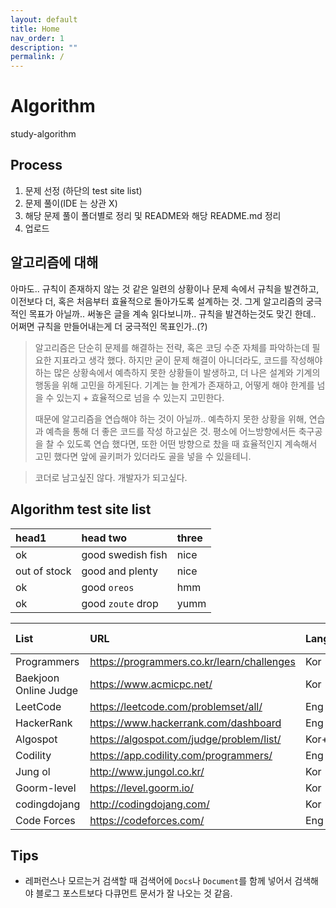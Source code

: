 ```yaml
---
layout: default
title: Home
nav_order: 1
description: ""
permalink: /
---
```


# Algorithm
study-algorithm

## Process
1. 문제 선정 (하단의 test site list)
2. 문제 풀이(IDE 는 상관 X)
3. 해당 문제 풀이 폴더별로 정리 및 README와 해당 README.md 정리
4. 업로드

## 알고리즘에 대해
아마도.. 규칙이 존재하지 않는 것 같은 일련의 상황이나 문제 속에서 규칙을 발견하고, 이전보다 더, 혹은 처음부터 효율적으로 돌아가도록 설계하는 것.
그게 알고리즘의 궁극적인 목표가 아닐까..
써놓은 글을 계속 읽다보니까.. 규칙을 발견하는것도 맞긴 한데.. 어쩌면 규칙을 만들어내는게 더 궁극적인 목표인가..(?)

> 알고리즘은 단순히 문제를 해결하는 전략, 혹은 코딩 수준 자체를 파악하는데 필요한 지표라고 생각 했다.
> 하지만 굳이 문제 해결이 아니더라도, 코드를 작성해야하는 많은 상황속에서 예측하지 못한 상황들이 발생하고, 더 나은 설계와 기계의 행동을 위해 고민을 하게된다.
> 기계는 늘 한계가 존재하고, 어떻게 해야 한계를 넘을 수 있는지 + 효율적으로 넘을 수 있는지 고민한다.
>
> 때문에 알고리즘을 연습해야 하는 것이 아닐까.. 예측하지 못한 상황을 위해, 연습과 예측을 통해 더 좋은 코드를 작성 하고싶은 것.
> 평소에 어느방향에서든 축구공을 찰 수 있도록 연습 했다면, 또한 어떤 방향으로 찼을 때 효율적인지 계속해서 고민 했다면 앞에 골키퍼가 있더라도 골을 넣을 수 있을테니.

> 코더로 남고싶진 않다. 개발자가 되고싶다.

## Algorithm test site list

| head1        | head two          | three |
|:-------------|:------------------|:------|
| ok           | good swedish fish | nice  |
| out of stock | good and plenty   | nice  |
| ok           | good `oreos`      | hmm   |
| ok           | good `zoute` drop | yumm  |

| List                  | URL                                        | Language | Remarks | My own                 |
| :-------------------- | :----------------------------------------- | :------- | :------ | :--------------------- |
| Programmers           | https://programmers.co.kr/learn/challenges | Kor      |         |                        |
| Baekjoon Online Judge | https://www.acmicpc.net/                   | Kor      |         | [Link][my_Baekjoon]    |
| LeetCode              | https://leetcode.com/problemset/all/       | Eng      |         | [Link][my_Leetcode]    |
| HackerRank            | https://www.hackerrank.com/dashboard       | Eng      |         | [Link][my_Programmers] |
| Algospot              | https://algospot.com/judge/problem/list/   | Kor+Eng  |         | [Link][my_Algospot]    |
| Codility              | https://app.codility.com/programmers/      | Eng      |         |                        |
| Jung ol               | http://www.jungol.co.kr/                   | Kor      |         |                        |
| Goorm-level           | https://level.goorm.io/                    | Kor      |         |                        |
| codingdojang          | http://codingdojang.com/                   | Kor      |         |                        |
| Code Forces           | https://codeforces.com/                    | Eng      |         |                        |

[my_Baekjoon]: https://www.acmicpc.net/user/dnr1105
[my_Programmers]: https://www.hackerrank.com/dnr1105
[my_Algospot]: https://algospot.com/user/profile/92448
[my_Leetcode]: https://leetcode.com/dnr1105/

## Tips
- 레퍼런스나 모르는거 검색할 때 검색어에 `Docs`나 `Document`를 함께 넣어서 검색해야 블로그 포스트보다 다큐먼트 문서가 잘 나오는 것 같음.
